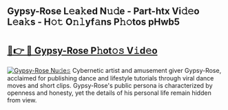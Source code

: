 ## Gypsy-Rose L𝚎a𝚔ed N𝚞𝚍e - Part-htx Vi𝚍𝚎o L𝚎a𝚔s - H𝚘𝚝 O𝚗𝚕yf𝚊ns P𝚑𝚘tos pHwb5

# <h2><a href="http://kf3gtk.oniu.top/?m=Gypsy-Rose">🔗👉 🔴 Gypsy-Rose P𝚑ot𝚘𝚜 V𝚒d𝚎o</a></h2>

[![Gypsy-Rose Nu𝚍e𝚜](https://i.imgur.com/0qMVB7G.gif)](http://kf3gtk.oniu.top/?m=Gypsy-Rose)
Cybernetic artist and amusement giver Gypsy-Rose, acclaimed for publishing dance and lifestyle tutorials through viral dance moves and short clips. Gypsy-Rose's public persona is characterized by openness and honesty, yet the details of his personal life remain hidden from view.  
